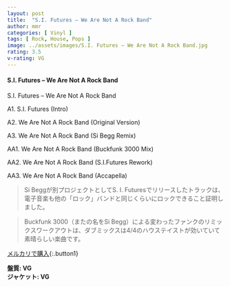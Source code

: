 ```yaml
---
layout: post
title:  "S.I. Futures – We Are Not A Rock Band"
author: mmr
categories: [ Vinyl ]
tags: [ Rock, House, Pops ]
image: ../assets/images/S.I. Futures – We Are Not A Rock Band.jpg
rating: 3.5
v-rating: VG
---
```


#### S.I. Futures – We Are Not A Rock Band

S.I. Futures – We Are Not A Rock Band

A1. S.I. Futures (Intro)

A2. We Are Not A Rock Band (Original Version)

A3. We Are Not A Rock Band (Si Begg Remix)

AA1. We Are Not A Rock Band (Buckfunk 3000 Mix)

AA2. We Are Not A Rock Band (S.I.Futures Rework)

AA3. We Are Not A Rock Band (Accapella)

> Si Beggが別プロジェクトとしてS. I. Futuresでリリースしたトラックは、電子音楽も他の「ロック」バンドと同じくらいにロックできること証明しました。

> Buckfunk 3000（またの名をSi Begg）による変わったファンクのリミックスワークアウトは、ダブミックスは4/4のハウステイストが効いていて素晴らしい楽曲です。

[メルカリで購入](https://jp.mercari.com/item/m83564527494){:.button1}

<div class="mt-4 mb-4 d-flex align-items-center">
<strong class="mr-1">盤質: VG</strong>
</div>
<div class="mt-4 mb-4 d-flex align-items-center">
<strong class="mr-1">ジャケット: VG</strong>
</div>
